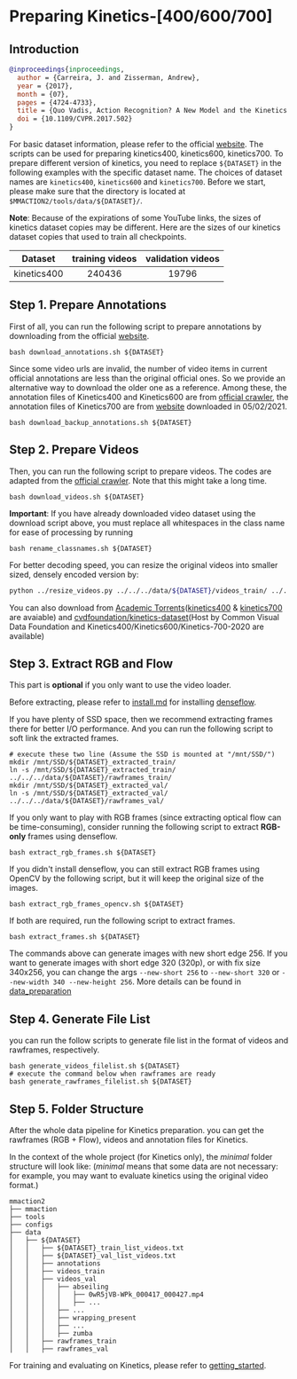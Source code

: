 # Preparing Kinetics-[400/600/700]

## Introduction

<!-- [DATASET] -->

```BibTeX
@inproceedings{inproceedings,
  author = {Carreira, J. and Zisserman, Andrew},
  year = {2017},
  month = {07},
  pages = {4724-4733},
  title = {Quo Vadis, Action Recognition? A New Model and the Kinetics Dataset},
  doi = {10.1109/CVPR.2017.502}
}
```

For basic dataset information, please refer to the official [website](https://deepmind.com/research/open-source/open-source-datasets/kinetics/). The scripts can be used for preparing kinetics400, kinetics600, kinetics700. To prepare different version of kinetics, you need to replace `${DATASET}` in the following examples with the specific dataset name. The choices of dataset names are `kinetics400`, `kinetics600` and `kinetics700`.
Before we start, please make sure that the directory is located at `$MMACTION2/tools/data/${DATASET}/`.

**Note**: Because of the expirations of some YouTube links, the sizes of kinetics dataset copies may be different. Here are the sizes of our kinetics dataset copies that used to train all checkpoints.

| Dataset | training videos | validation videos |
| :---------------:|:---------------:|:---------------:|
| kinetics400 | 240436 | 19796 |

## Step 1. Prepare Annotations

First of all, you can run the following script to prepare annotations by downloading from the official [website](https://deepmind.com/research/open-source/open-source-datasets/kinetics/).

```shell
bash download_annotations.sh ${DATASET}
```

Since some video urls are invalid, the number of video items in current official annotations are less than the original official ones.
So we provide an alternative way to download the older one as a reference.
Among these, the annotation files of Kinetics400 and Kinetics600 are from [official crawler](https://github.com/activitynet/ActivityNet/tree/199c9358907928a47cdfc81de4db788fddc2f91d/Crawler/Kinetics/data),
the annotation files of Kinetics700 are from [website](https://deepmind.com/research/open-source/open-source-datasets/kinetics/) downloaded in 05/02/2021.

```shell
bash download_backup_annotations.sh ${DATASET}
```

## Step 2. Prepare Videos

Then, you can run the following script to prepare videos.
The codes are adapted from the [official crawler](https://github.com/activitynet/ActivityNet/tree/master/Crawler/Kinetics). Note that this might take a long time.

```shell
bash download_videos.sh ${DATASET}
```

**Important**: If you have already downloaded video dataset using the download script above,
you must replace all whitespaces in the class name for ease of processing by running

```shell
bash rename_classnames.sh ${DATASET}
```

For better decoding speed, you can resize the original videos into smaller sized, densely encoded version by:

```bash
python ../resize_videos.py ../../../data/${DATASET}/videos_train/ ../../../data/${DATASET}/videos_train_256p_dense_cache --dense --level 2
```

You can also download from [Academic Torrents](https://academictorrents.com/)([kinetics400](https://academictorrents.com/details/184d11318372f70018cf9a72ef867e2fb9ce1d26) & [kinetics700](https://academictorrents.com/details/49f203189fb69ae96fb40a6d0e129949e1dfec98) are avaiable) and [cvdfoundation/kinetics-dataset](https://github.com/cvdfoundation/kinetics-dataset)(Host by Common Visual Data Foundation and Kinetics400/Kinetics600/Kinetics-700-2020 are available)

## Step 3. Extract RGB and Flow

This part is **optional** if you only want to use the video loader.

Before extracting, please refer to [install.md](/docs/install.md) for installing [denseflow](https://github.com/open-mmlab/denseflow).

If you have plenty of SSD space, then we recommend extracting frames there for better I/O performance. And you can run the following script to soft link the extracted frames.

```shell
# execute these two line (Assume the SSD is mounted at "/mnt/SSD/")
mkdir /mnt/SSD/${DATASET}_extracted_train/
ln -s /mnt/SSD/${DATASET}_extracted_train/ ../../../data/${DATASET}/rawframes_train/
mkdir /mnt/SSD/${DATASET}_extracted_val/
ln -s /mnt/SSD/${DATASET}_extracted_val/ ../../../data/${DATASET}/rawframes_val/
```

If you only want to play with RGB frames (since extracting optical flow can be time-consuming), consider running the following script to extract **RGB-only** frames using denseflow.

```shell
bash extract_rgb_frames.sh ${DATASET}
```

If you didn't install denseflow, you can still extract RGB frames using OpenCV by the following script, but it will keep the original size of the images.

```shell
bash extract_rgb_frames_opencv.sh ${DATASET}
```

If both are required, run the following script to extract frames.

```shell
bash extract_frames.sh ${DATASET}
```

The commands above can generate images with new short edge 256. If you want to generate images with short edge 320 (320p), or with fix size 340x256, you can change the args `--new-short 256` to `--new-short 320` or `--new-width 340 --new-height 256`.
More details can be found in [data_preparation](/docs/data_preparation.md)

## Step 4. Generate File List

you can run the follow scripts to generate file list in the format of videos and rawframes, respectively.

```shell
bash generate_videos_filelist.sh ${DATASET}
# execute the command below when rawframes are ready
bash generate_rawframes_filelist.sh ${DATASET}
```

## Step 5. Folder Structure

After the whole data pipeline for Kinetics preparation.
you can get the rawframes (RGB + Flow), videos and annotation files for Kinetics.

In the context of the whole project (for Kinetics only), the *minimal* folder structure will look like:
(*minimal* means that some data are not necessary: for example, you may want to evaluate kinetics using the original video format.)

```
mmaction2
├── mmaction
├── tools
├── configs
├── data
│   ├── ${DATASET}
│   │   ├── ${DATASET}_train_list_videos.txt
│   │   ├── ${DATASET}_val_list_videos.txt
│   │   ├── annotations
│   │   ├── videos_train
│   │   ├── videos_val
│   │   │   ├── abseiling
│   │   │   │   ├── 0wR5jVB-WPk_000417_000427.mp4
│   │   │   │   ├── ...
│   │   │   ├── ...
│   │   │   ├── wrapping_present
│   │   │   ├── ...
│   │   │   ├── zumba
│   │   ├── rawframes_train
│   │   ├── rawframes_val

```

For training and evaluating on Kinetics, please refer to [getting_started](/docs/getting_started.md).
